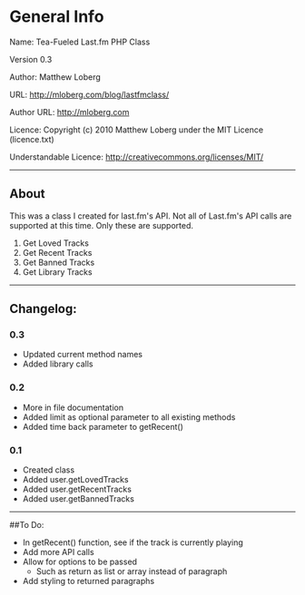 # General Info

Name: Tea-Fueled Last.fm PHP Class

Version 0.3

Author: Matthew Loberg

URL: http://mloberg.com/blog/lastfmclass/

Author URL: http://mloberg.com

Licence: Copyright (c) 2010 Matthew Loberg under the MIT Licence (licence.txt)

Understandable Licence: http://creativecommons.org/licenses/MIT/

***

## About

This was a class I created for last.fm's API. Not all of Last.fm's API calls are supported at this time. Only these are supported.

1. Get Loved Tracks
2. Get Recent Tracks
3. Get Banned Tracks
4. Get Library Tracks

***

## Changelog:

### 0.3

* Updated current method names
* Added library calls

### 0.2

* More in file documentation
* Added limit as optional parameter to all existing methods
* Added time back parameter to getRecent()

### 0.1

* Created class
* Added user.getLovedTracks
* Added user.getRecentTracks
* Added user.getBannedTracks

***

##To Do:

* In getRecent() function, see if the track is currently playing
* Add more API calls
* Allow for options to be passed
   * Such as return as list or array instead of paragraph
* Add styling to returned paragraphs